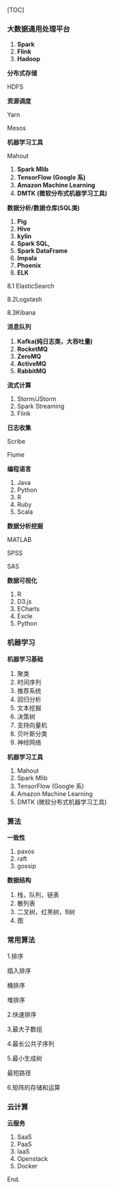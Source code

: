 [TOC]

### 大数据通用处理平台

1. **Spark**
2. **Flink**
3. **Hadoop**

**分布式存储**

HDFS

**资源调度**

Yarn

Mesos

**机器学习工具**

Mahout

1. **Spark Mlib**
2. **TensorFlow (Google 系)**
3. **Amazon Machine Learning**
4. **DMTK (微软分布式机器学习工具)**



**数据分析/数据仓库(SQL类)**

1. **Pig**
2. **Hive**
3. **kylin**
4. **Spark SQL,**
5. **Spark DataFrame**
6. **Impala**
7. **Phoenix**
8. **ELK**

8.1 ElasticSearch

8.2Logstash

8.3Kibana

**消息队列**

1. **Kafka(纯日志类，大吞吐量)**
2. **RocketMQ**
3. **ZeroMQ**
4. **ActiveMQ**
5. **RabbitMQ**

**流式计算**

1. Storm/JStorm
2. Spark Streaming
3. Flink

**日志收集**

Scribe

Flume

**编程语言**

1. Java
2. Python
3. R
4. Ruby
5. Scala

**数据分析挖掘**

MATLAB

SPSS

SAS

**数据可视化**

1. R
2. D3.js
3. ECharts
4. Excle
5. Python

### **机器学习**

**机器学习基础**

1. 聚类
2. 时间序列
3. 推荐系统
4. 回归分析
5. 文本挖掘
6. 决策树
7. 支持向量机
8. 贝叶斯分类
9. 神经网络

**机器学习工具**

1. Mahout
2. Spark Mlib
3. TensorFlow (Google 系)
4. Amazon Machine Learning
5. DMTK (微软分布式机器学习工具)

### **算法**

**一致性**

1. paxos
2. raft
3. gossip

**数据结构**

1. 栈，队列，链表
2. 散列表
3. 二叉树，红黑树，B树
4. 图

### **常用算法**

1.排序

插入排序

桶排序

堆排序

2.快速排序

3,最大子数组

4.最长公共子序列

5.最小生成树

最短路径

6.矩阵的存储和运算

### **云计算**

**云服务**

1. SaaS
2. PaaS
3. IaaS
4. Openstack
5. Docker

End.